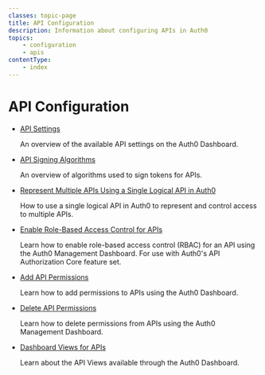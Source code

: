 ```yaml
---
classes: topic-page
title: API Configuration
description: Information about configuring APIs in Auth0
topics: 
    - configuration
    - apis
contentType: 
    - index
---
```


# API Configuration

<ul class="topic-links">
  <li>
    <i class="icon icon-budicon-715"></i><a href="https://auth0.com/docs/configure/apis/settings">API Settings</a>
    <p>
      An overview of the available API settings on the Auth0 Dashboard.
    </p>
  </li>
  <li>
    <i class="icon icon-budicon-715"></i><a href="https://auth0.com/docs/configure/apis/signing-algorithms">API Signing Algorithms</a>
    <p>
      An overview of algorithms used to sign tokens for APIs.
    </p>
  </li>
  <li>
    <i class="icon icon-budicon-715"></i><a href="https://auth0.com/docs/configure/apis/represent-multiple-apis">Represent Multiple APIs Using a Single Logical API in Auth0</a>
    <p>
      How to use a single logical API in Auth0 to represent and control access to multiple APIs.
    </p>
  </li>
  <li>
    <i class="icon icon-budicon-715"></i><a href="https://auth0.com/docs/configure/apis/enable-rbac">Enable Role-Based Access Control for APIs</a>
    <p>
      Learn how to enable role-based access control (RBAC) for an API using the Auth0 Management Dashboard. For use with Auth0's API Authorization Core feature set.
    </p>
  </li>
  <li>
    <i class="icon icon-budicon-715"></i><a href="https://auth0.com/docs/configure/apis/add-permissions">Add API Permissions</a>
    <p>
      Learn how to add permissions to APIs using the Auth0 Dashboard.
    </p>
  </li>
  <li>
    <i class="icon icon-budicon-715"></i><a href="https://auth0.com/docs/configure/apis/delete-permissions">Delete API Permissions</a>
    <p>
      Learn how to delete permissions from APIs using the Auth0 Management Dashboard.
    </p>
  </li>
  <li>
    <i class="icon icon-budicon-715"></i><a href="https://auth0.com/docs/configure/apis/views-apis">Dashboard Views for APIs</a>
    <p>
      Learn about the API Views available through the Auth0 Dashboard.
    </p>
  </li>
</ul>

